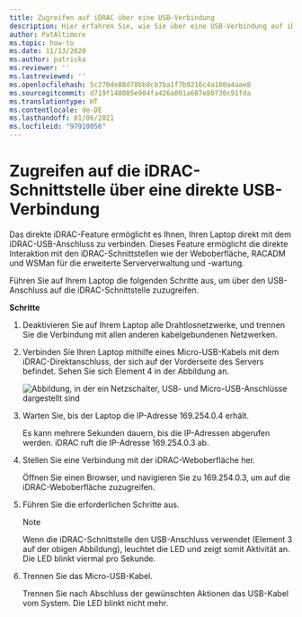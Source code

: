```yaml
---
title: Zugreifen auf iDRAC über eine USB-Verbindung
description: Hier erfahren Sie, wie Sie über eine USB-Verbindung auf iDRAC zugreifen.
author: PatAltimore
ms.topic: how-to
ms.date: 11/13/2020
ms.author: patricka
ms.reviewer: ''
ms.lastreviewed: ''
ms.openlocfilehash: 5c270de88d78bb8cb7ba1f7b9216c4a160a4aae8
ms.sourcegitcommit: d719f148005e904fa426a001a687e80730c91fda
ms.translationtype: HT
ms.contentlocale: de-DE
ms.lasthandoff: 01/06/2021
ms.locfileid: "97910056"
---
```

# <a name="accessing-the-idrac-interface-over-a-direct-usb-connection"></a>Zugreifen auf die iDRAC-Schnittstelle über eine direkte USB-Verbindung

Das direkte iDRAC-Feature ermöglicht es Ihnen, Ihren Laptop direkt mit dem iDRAC-USB-Anschluss zu verbinden. Dieses Feature ermöglicht die direkte Interaktion mit den iDRAC-Schnittstellen wie der Weboberfläche, RACADM und WSMan für die erweiterte Serververwaltung und -wartung.



Führen Sie auf Ihrem Laptop die folgenden Schritte aus, um über den USB-Anschluss auf die iDRAC-Schnittstelle zuzugreifen.

**Schritte**

1.  Deaktivieren Sie auf Ihrem Laptop alle Drahtlosnetzwerke, und trennen Sie die Verbindung mit allen anderen kabelgebundenen Netzwerken.

2.  Verbinden Sie Ihren Laptop mithilfe eines Micro-USB-Kabels mit dem iDRAC-Direktanschluss, der sich auf der Vorderseite des Servers befindet.
    Sehen Sie sich Element 4 in der Abbildung an.

    ![Abbildung, in der ein Netzschalter, USB- und Micro-USB-Anschlüsse dargestellt sind](media/image-67.png)

3.  Warten Sie, bis der Laptop die IP-Adresse 169.254.0.4 erhält.

    Es kann mehrere Sekunden dauern, bis die IP-Adressen abgerufen werden. iDRAC ruft die IP-Adresse 169.254.0.3 ab.

4.  Stellen Sie eine Verbindung mit der iDRAC-Weboberfläche her.

    Öffnen Sie einen Browser, und navigieren Sie zu 169.254.0.3, um auf die iDRAC-Weboberfläche zuzugreifen.

5.  Führen Sie die erforderlichen Schritte aus.

    

    > [!NOTE]
    > Wenn die iDRAC-Schnittstelle den USB-Anschluss verwendet (Element 3 auf der obigen Abbildung), leuchtet die LED und zeigt somit Aktivität an. Die LED blinkt viermal pro Sekunde.
    
6.  Trennen Sie das Micro-USB-Kabel.

    Trennen Sie nach Abschluss der gewünschten Aktionen das USB-Kabel vom System. Die LED blinkt nicht mehr.
    
